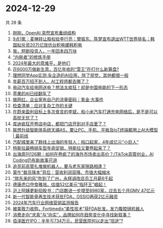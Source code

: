 # 2024-12-29

共 28 条

<!-- BEGIN 36KR -->
<!-- 最后更新时间 2024-12-29 06:00:59 +0800 -->
1. [刚刚，OpenAI 突然宣布重组结构](https://36kr.com/p/3097818431573508)
1. [9点1氪｜麦琳转让股权给李行亮；樊振东、陈梦宣布退出WTT世界排名；韩国拟斥资20万亿效仿台积电建韩积电](https://36kr.com/p/3097240446832393)
1. [我，短剧投资人，一年回本四万块](https://36kr.com/p/3097890410024709)
1. [“内耗者”的修炼手册](https://36kr.com/p/3095666810850825)
1. [2024年最大的意难平，是他们](https://36kr.com/p/3097212508213001)
1. [花6000万做新生意，百亿年收的“雪王”在打什么新算盘?](https://36kr.com/p/3097899520855555)
1. [理想同学App实测:车企造的AI应用，除了视觉，其他都很一般](https://36kr.com/p/3097105454120454)
1. [年薪百万招不到人，AI工程师都去哪了？](https://36kr.com/p/3096997945134856)
1. [电动汽车给电网送电？想法太疯狂！却是中国电能的下一形态](https://36kr.com/p/3097271066590985)
1. [苹果的AI已经翻车了](https://36kr.com/p/3097088165039623)
1. [做网红，企业家有自己的流量密码｜氪金·大事件](https://36kr.com/p/3097882962480643)
1. [检查清单：应对复杂工作的关键](https://36kr.com/p/3088679028160646)
1. [在蔚来盈利目标上多次食言的李斌，和小米汽车打通充电网络后，是不是可以高枕无忧了？](https://36kr.com/p/3093912220892936)
1. [库迪疯狂开卷店中店，都把门店开到对手店里了？](https://36kr.com/p/3095559510638087)
1. [联想升级智能体系统天禧AS，要让PC、手机、平板及IoT终端都用上AI大模型 | 最前线](https://36kr.com/p/3097134957399554)
1. [汽配城里来了群线上出海的年轻人：档口起家，4年成亿元“小巨人”](https://36kr.com/p/3097073609690632)
1. [特斯拉最畅销车型年底促销，特斯拉又要卷起来了？](https://36kr.com/p/3097223176404739)
1. [出海周刊126期｜如何在卷疯了的海外市场卖出高价？/TikTok高管创业，AI Coding仍有新故事可讲](https://36kr.com/p/3096737082806019)
1. [追觅前高管扎堆做机器人，要与老东家狭路相逢？](https://36kr.com/p/3097089485684489)
1. [蒙牛“裁员降本”背后：营收利润双降、市值大幅缩水](https://36kr.com/p/3097120196414985)
1. [“胖东来的风”吹到了广州，永辉调改店员工月薪6千起](https://36kr.com/p/3098015037640449)
1. [德康虎口夺食雅培，估值52亿美元“指环王”崛起！](https://36kr.com/p/3096351042506499)
1. [沪上阿姨更新招股书：门店数进一步增至8980家，过去五个月GMV 47亿元](https://36kr.com/p/3097849300061955)
1. [新一代智能骨再生技术获批FDA，OSSIO再获2亿元融资](https://36kr.com/p/3096351173676801)
1. [2024年汽车行业网络营销监测报告](https://36kr.com/p/3096352649793025)
1. [被美敦力收购，Fortimedix“柔性技术”获FDA批准，发力腹腔镜机器人](https://36kr.com/p/3097765896359427)
1. [消费走向“求真”与“向实”，品牌如何在趋势变化中寻找新叙事？](https://36kr.com/p/3097295331003904)
1. [佰泽医疗IPO：半年亏734万元，民营医院何以走出“坦途”?](https://36kr.com/p/3097041019747843)
<!-- END 36KR -->
